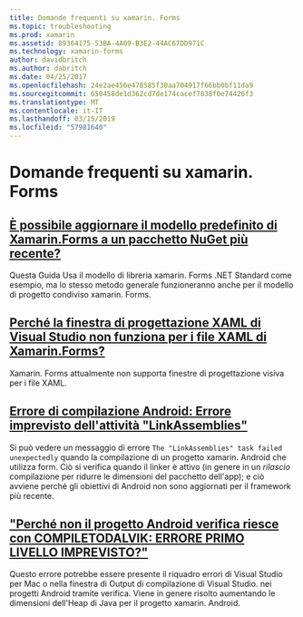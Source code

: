 ```yaml
---
title: Domande frequenti su xamarin. Forms
ms.topic: troubleshooting
ms.prod: xamarin
ms.assetid: 89364175-53BA-4A09-B3E2-44AC67DD971C
ms.technology: xamarin-forms
author: davidbritch
ms.author: dabritch
ms.date: 04/25/2017
ms.openlocfilehash: 24e2ae456e478585f30aa704917f66bb0bf11da9
ms.sourcegitcommit: 650458de1d362cd7de174cacef7838f0e74426f3
ms.translationtype: MT
ms.contentlocale: it-IT
ms.lasthandoff: 03/15/2019
ms.locfileid: "57981640"
---
```

# <a name="xamarinforms-frequently-asked-questions"></a>Domande frequenti su xamarin. Forms

## <a name="can-i-update-the-xamarinforms-default-template-to-a-newer-nuget-packageupdate-forms-templatemd"></a>[È possibile aggiornare il modello predefinito di Xamarin.Forms a un pacchetto NuGet più recente?](update-forms-template.md)
Questa Guida Usa il modello di libreria xamarin. Forms .NET Standard come esempio, ma lo stesso metodo generale funzioneranno anche per il modello di progetto condiviso xamarin. Forms.

## <a name="why-doesnt-the-visual-studio-xaml-designer-work-for-xamarinforms-xaml-filesforms-xaml-designermd"></a>[Perché la finestra di progettazione XAML di Visual Studio non funziona per i file XAML di Xamarin.Forms?](forms-xaml-designer.md)
Xamarin. Forms attualmente non supporta finestre di progettazione visiva per i file XAML.

## <a name="android-build-error-the-linkassemblies-task-failed-unexpectedlyandroid-linkassemblies-errormd"></a>[Errore di compilazione Android: Errore imprevisto dell'attività "LinkAssemblies"](android-linkassemblies-error.md)
Si può vedere un messaggio di errore `The "LinkAssemblies" task failed unexpectedly` quando la compilazione di un progetto xamarin. Android che utilizza form. Ciò si verifica quando il linker è attivo (in genere in un *rilascio* compilazione per ridurre le dimensioni del pacchetto dell'app); e ciò avviene perché gli obiettivi di Android non sono aggiornati per il framework più recente. 

## <a name="why-does-my-xamarinformsmaps-android-project-fail-with-compiletodalvik--unexpected-top-level-errormaps-compiletodalvik-errormd"></a>["Perché non il progetto Android verifica riesce con COMPILETODALVIK: ERRORE PRIMO LIVELLO IMPREVISTO?"](maps-compiletodalvik-error.md)
Questo errore potrebbe essere presente il riquadro errori di Visual Studio per Mac o nella finestra di Output di compilazione di Visual Studio. nei progetti Android tramite verifica. Viene in genere risolto aumentando le dimensioni dell'Heap di Java per il progetto xamarin. Android.
